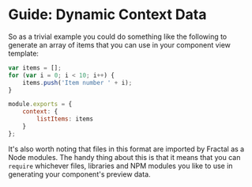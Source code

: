 # Guide: Dynamic Context Data

<!-- START doctoc -->
<!-- END doctoc -->

 So as a trivial example you could do something like the following to generate an array of items that you can use in your component view template:


```js
var items = [];
for (var i = 0; i < 10; i++) {
    items.push('Item number ' + i);
}

module.exports = {
	context: {
		listItems: items
	}
};
```

It's also worth noting that files in this format are imported by Fractal as a Node modules. The handy thing about this is that it means that you can `require` whichever files, libraries and NPM modules you like to use in generating your component's preview data.